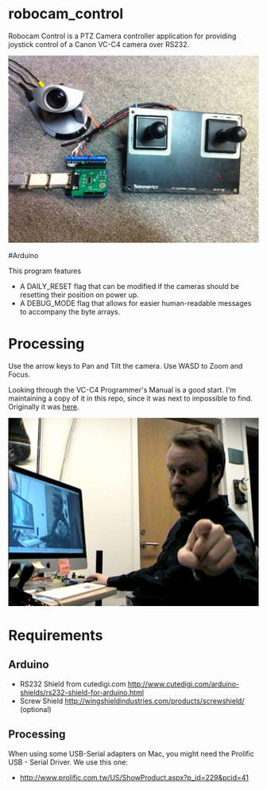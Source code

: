robocam_control
===============

Robocam Control is a PTZ Camera controller application for providing joystick control of a Canon VC-C4 camera over RS232.

<img src="Arduino/embedded_prototype.jpg" />

#Arduino

This program features 
- A DAILY_RESET flag that can be modified if the cameras should be resetting their position on power up.
- A DEBUG_MODE flag that allows for easier human-readable messages to accompany the byte arrays.

# Processing

Use the arrow keys to Pan and Tilt the camera. Use WASD to Zoom and Focus.

Looking through the VC-C4 Programmer's Manual is a good start. I'm maintaining a copy of it in this repo, since it was next to impossible to find. Originally it was [here](http://csis.pace.edu/robotlab/papers/vcc4_pgmr_man.pdf).


<img src="screenshot.jpg" />

# Requirements

## Arduino
- RS232 Shield from cutedigi.com http://www.cutedigi.com/arduino-shields/rs232-shield-for-arduino.html
- Screw Shield http://wingshieldindustries.com/products/screwshield/ (optional)

## Processing
When using some USB-Serial adapters on Mac, you might need the Prolific USB - Serial Driver. We use this one:

- http://www.prolific.com.tw/US/ShowProduct.aspx?p_id=229&pcid=41
